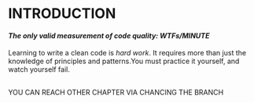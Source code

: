 # INTRODUCTION

#### _The only valid measurement of code quality: <b>WTFs/MINUTE</b>_

Learning to write a clean code is _hard work_. It requires more than  just the knowledge of principles and patterns.You must practice it yourself, and watch yourself fail. 


 
 ##

 YOU CAN REACH OTHER CHAPTER VIA CHANCING THE BRANCH